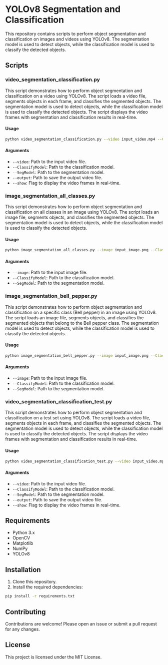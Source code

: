 
# YOLOv8 Segmentation and Classification

This repository contains scripts to perform object segmentation and classification on images and videos using YOLOv8. The segmentation model is used to detect objects, while the classification model is used to classify the detected objects.

## Scripts

### video_segmentation_classification.py

This script demonstrates how to perform object segmentation and classification on a video using YOLOv8. The script loads a video file, segments objects in each frame, and classifies the segmented objects. The segmentation model is used to detect objects, while the classification model is used to classify the detected objects. The script displays the video frames with segmentation and classification results in real-time.

#### Usage

```sh
python video_segmentation_classification.py --video input_video.mp4 --ClassifyModel ClassBest.pt --SegModel SegBest.pt --output output_video.mp4 --show
```

#### Arguments

- `--video`: Path to the input video file.
- `--ClassifyModel`: Path to the classification model.
- `--SegModel`: Path to the segmentation model.
- `--output`: Path to save the output video file.
- `--show`: Flag to display the video frames in real-time.

### image_segmentation_all_classes.py

This script demonstrates how to perform object segmentation and classification on all classes in an image using YOLOv8. The script loads an image file, segments objects, and classifies the segmented objects. The segmentation model is used to detect objects, while the classification model is used to classify the detected objects.

#### Usage

```sh
python image_segmentation_all_classes.py --image input_image.png --ClassifyModel ClassBest.pt --SegModel SegBest.pt
```

#### Arguments

- `--image`: Path to the input image file.
- `--ClassifyModel`: Path to the classification model.
- `--SegModel`: Path to the segmentation model.

### image_segmentation_bell_pepper.py

This script demonstrates how to perform object segmentation and classification on a specific class (Bell pepper) in an image using YOLOv8. The script loads an image file, segments objects, and classifies the segmented objects that belong to the Bell pepper class. The segmentation model is used to detect objects, while the classification model is used to classify the detected objects.

#### Usage

```sh
python image_segmentation_bell_pepper.py --image input_image.png --ClassifyModel ClassBest.pt --SegModel SegBest.pt
```

#### Arguments

- `--image`: Path to the input image file.
- `--ClassifyModel`: Path to the classification model.
- `--SegModel`: Path to the segmentation model.

### video_segmentation_classification_test.py

This script demonstrates how to perform object segmentation and classification on a test set using YOLOv8. The script loads a video file, segments objects in each frame, and classifies the segmented objects. The segmentation model is used to detect objects, while the classification model is used to classify the detected objects. The script displays the video frames with segmentation and classification results in real-time.

#### Usage

```sh
python video_segmentation_classification_test.py --video input_video.mp4 --ClassifyModel ClassBest.pt --SegModel SegBest.pt --output output_video.mp4 --show
```

#### Arguments

- `--video`: Path to the input video file.
- `--ClassifyModel`: Path to the classification model.
- `--SegModel`: Path to the segmentation model.
- `--output`: Path to save the output video file.
- `--show`: Flag to display the video frames in real-time.

## Requirements

- Python 3.x
- OpenCV
- Matplotlib
- NumPy
- YOLOv8

## Installation

1. Clone this repository.
2. Install the required dependencies:

```sh
pip install -r requirements.txt
```

## Contributing

Contributions are welcome! Please open an issue or submit a pull request for any changes.

## License

This project is licensed under the MIT License.